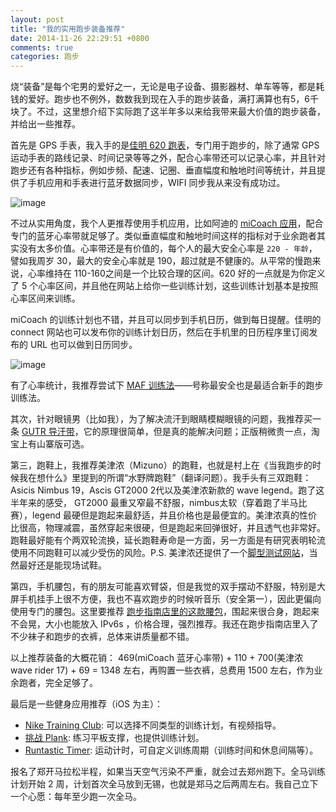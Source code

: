 ```yaml
---
layout: post
title: "我的实用跑步装备推荐"
date: 2014-11-26 22:29:51 +0800
comments: true
categories: 跑步
---
```


烧“装备”是每个宅男的爱好之一，无论是电子设备、摄影器材、单车等等，都是耗钱的爱好。跑步也不例外，数数我到现在入手的跑步装备，满打满算也有5，6千块了。不过，这里想介绍下实际跑了这半年多以来给我带来最大价值的跑步装备，并给出一些推荐。

首先是 GPS 手表，我入手的是[佳明 620 跑表](http://www.garmin.com.cn/products/intosports/Forerunner620_cb/)，专门用于跑步的，除了通常 GPS 运动手表的路线记录、时间记录等等之外，配合心率带还可以记录心率，并且针对跑步还有各种指标，例如步频、配速、记圈、垂直幅度和触地时间等统计，并且提供了手机应用和手表进行蓝牙数据同步，WIFI 同步我从来没有成功过。

![image](/images/fr620.png)

不过从实用角度，我个人更推荐使用手机应用，比如阿迪的 [miCoach 应用](http://micoach.adidas.com/)，配合专门的蓝牙心率带就足够了。类似垂直幅度和触地时间这样的指标对于业余跑者其实没有太多价值。心率带还是有价值的，每个人的最大安全心率是 `220 - 年龄`，譬如我周岁 30，最大的安全心率就是 190，超过就是不健康的。从平常的慢跑来说，心率维持在 110-160之间是一个比较合理的区间。620 好的一点就是为你定义了 5 个心率区间，并且他在网站上给你一些训练计划，这些训练计划基本是按照心率区间来训练。

miCoach 的训练计划也不错，并且可以同步到手机日历，做到每日提醒。佳明的 connect 网站也可以发布你的训练计划日历，然后在手机里的日历程序里订阅发布的 URL 也可以做到日历同步。

![image](/images/train_plan.png)

有了心率统计，我推荐尝试下 [MAF 训练法](http://jy.smzdm.com/detail/7701/)——号称最安全也是最适合新手的跑步训练法。

其次，针对眼镜男（比如我），为了解决流汗到眼睛模糊眼镜的问题，我推荐买一条 [GUTR 导汗带](http://www.guoku.com/detail/fbf8c391/)，它的原理很简单，但是真的能解决问题；正版稍微贵一点，淘宝上有山寨版可选。

第三，跑鞋上，我推荐美津浓（Mizuno）的跑鞋，也就是村上在《当我跑步的时候我在想什么》里提到的所谓“水野牌跑鞋”（翻译问题）。我手头有三双跑鞋： Asicis Nimbus 19，Ascis GT2000 2代以及美津浓新款的 wave legend。跑了这半年来的感受， GT2000 最重又窄最不舒服，nimbus太软（穿着跑了半马比赛），legend 最硬但是跑起来最舒适，并且价格也是最便宜的。美津浓真的性价比很高，物理减震，虽然穿起来很硬，但是跑起来回弹很好，并且透气也非常好。跑鞋最好能有个两双轮流换，延长跑鞋寿命是一方面，另一方面是有研究表明轮流使用不同跑鞋可以减少受伤的风险。P.S. 美津浓还提供了一个[脚型测试网站](http://www.mizunorunlife.com/foottype/index.aspx)，当然最好还是能现场试鞋。

第四，手机腰包，有的朋友可能喜欢臂袋，但是我觉的双手摆动不舒服，特别是大屏手机挂手上很不方便，我也不喜欢跑步的时候听音乐（安全第一），因此更偏向使用专门的腰包。这里要推荐 [跑步指南店里的这款腰包](http://item.taobao.com/item.htm?spm=a230r.1.14.99.Te29bf&id=40486421384&ns=1&abbucket=13#detail)，围起来很合身，跑起来不会晃，大小也能放入 IPv6s ，价格合理，强烈推荐。我还在跑步指南店里入了不少袜子和跑步的衣裤，总体来讲质量都不错。

以上推荐装备的大概花销： 469(miCoach 蓝牙心率带) + 110 + 700(美津浓 wave rider 17) + 69 = 1348 左右，再购置一些衣裤，总费用 1500 左右，作为业余跑者，完全足够了。

最后是一些健身应用推荐（iOS 为主）：

* [Nike Training Club](https://itunes.apple.com/us/app/nike+-training-club/id301521403?mt=8): 可以选择不同类型的训练计划，有视频指导。
* [挑战 Plank](https://itunes.apple.com/it/app/tiao-zhanplank-zui-zhuan-ye/id866949719?mt=8): 练习平板支撑，也提供训练计划。
* [Runtastic Timer](https://itunes.apple.com/us/app/runtastic-timer-app-for-workouts/id583313558?mt=8):  运动计时，可自定义训练周期（训练时间和休息间隔等）。

报名了郑开马拉松半程，如果当天空气污染不严重，就会过去郑州跑下。全马训练计划开始 2 周，计划首次全马放到无锡，也就是郑马之后两周左右。我自己立下一个心愿：每年至少跑一次全马。








